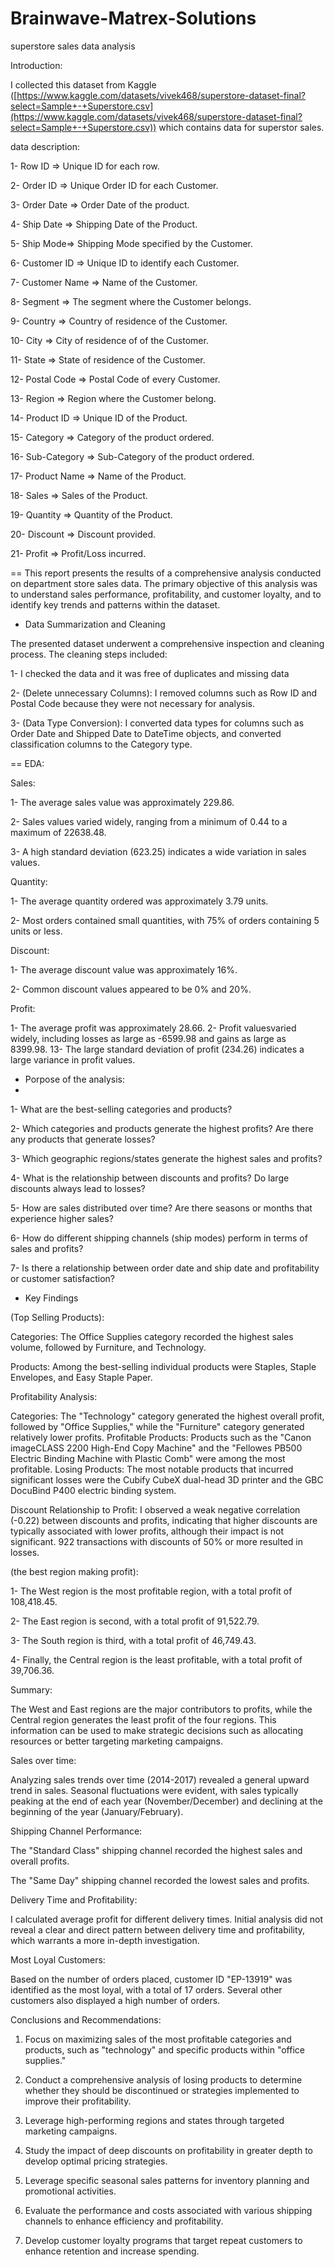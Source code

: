 # Brainwave-Matrex-Solutions
superstore sales data analysis

Introduction: 

I collected this dataset from Kaggle ([https://www.kaggle.com/datasets/vivek468/superstore-dataset-final?select=Sample+-+Superstore.csv](https://www.kaggle.com/datasets/vivek468/superstore-dataset-final?select=Sample+-+Superstore.csv)) 
which contains data for superstor sales.

data description:

1- Row ID => Unique ID for each row.
  
2- Order ID => Unique Order ID for each Customer.

3- Order Date => Order Date of the product.

4- Ship Date => Shipping Date of the Product.

5- Ship Mode=> Shipping Mode specified by the Customer.

6- Customer ID => Unique ID to identify each Customer.

7- Customer Name => Name of the Customer.

8- Segment => The segment where the Customer belongs.

9- Country => Country of residence of the Customer.

10- City => City of residence of of the Customer.

11- State => State of residence of the Customer.

12- Postal Code => Postal Code of every Customer.

13- Region => Region where the Customer belong.

14- Product ID => Unique ID of the Product.

15- Category => Category of the product ordered.

16- Sub-Category => Sub-Category of the product ordered.

17- Product Name => Name of the Product.

18- Sales => Sales of the Product.

19- Quantity => Quantity of the Product.

20- Discount => Discount provided.

21- Profit => Profit/Loss incurred.
  
== This report presents the results of a comprehensive analysis conducted on department store sales data. The primary objective of this analysis was to understand sales performance, profitability, and customer loyalty, and to identify key trends and patterns within the dataset.

- Data Summarization and Cleaning

The presented dataset underwent a comprehensive inspection and cleaning process.
The cleaning steps included:

1- I checked the data and it was free of duplicates and missing data

2- (Delete unnecessary Columns): I removed columns such as Row ID and Postal Code because they were not necessary for analysis.

3- (Data Type Conversion): I converted data types for columns such as Order Date and Shipped Date to DateTime objects, and converted classification columns to the Category type.

== EDA:

Sales:

1- The average sales value was approximately 229.86.

2- Sales values ​​varied widely, ranging from a minimum of 0.44 to a maximum of 22638.48.

3- A high standard deviation (623.25) indicates a wide variation in sales values.

Quantity:

1- The average quantity ordered was approximately 3.79 units.

2- Most orders contained small quantities, with 75% of orders containing 5 units or less.

Discount:

1- The average discount value was approximately 16%.

2- Common discount values ​​appeared to be 0% and 20%.

Profit:

1- The average profit was approximately 28.66.
2- Profit values ​​varied widely, including losses as large as -6599.98 and gains as large as 8399.98.
13- The large standard deviation of profit (234.26) indicates a large variance in profit values.

- Porpose of the analysis:
- 
1- What are the best-selling categories and products?

2- Which categories and products generate the highest profits? Are there any products that generate losses?

3- Which geographic regions/states generate the highest sales and profits?

4- What is the relationship between discounts and profits? Do large discounts always lead to losses?

5- How are sales distributed over time? Are there seasons or months that experience higher sales?

6- How do different shipping channels (ship modes) perform in terms of sales and profits?

7- Is there a relationship between order date and ship date and profitability or customer satisfaction?

- Key Findings

(Top Selling Products):

Categories: The Office Supplies category recorded the highest sales volume, followed by Furniture, and Technology.

Products: Among the best-selling individual products were Staples, Staple Envelopes, and Easy Staple Paper.

Profitability Analysis:
 
Categories: The "Technology" category generated the highest overall profit, followed by "Office Supplies," while the "Furniture" category generated relatively lower profits.
Profitable Products: Products such as the "Canon imageCLASS 2200 High-End Copy Machine" and the "Fellowes PB500 Electric Binding Machine with Plastic Comb" were among the most profitable.
Losing Products: The most notable products that incurred significant losses were the Cubify CubeX dual-head 3D printer and the GBC DocuBind P400 electric binding system.

Discount Relationship to Profit:
I observed a weak negative correlation (-0.22) between discounts and profits, indicating that higher discounts are typically associated with lower profits, although their impact is not significant.
922 transactions with discounts of 50% or more resulted in losses.

(the best region making profit):

1- The West region is the most profitable region, with a total profit of 108,418.45.

2- The East region is second, with a total profit of 91,522.79.

3- The South region is third, with a total profit of 46,749.43.

4- Finally, the Central region is the least profitable, with a total profit of 39,706.36.

Summary:

The West and East regions are the major contributors to profits, while the Central region generates the least profit of the four regions. This information can be used to make strategic decisions such as allocating resources or better targeting marketing campaigns.

 Sales over time:
 
Analyzing sales trends over time (2014-2017) revealed a general upward trend in sales.
Seasonal fluctuations were evident, with sales typically peaking at the end of each year (November/December) and declining at the beginning of the year (January/February).

Shipping Channel Performance:

The "Standard Class" shipping channel recorded the highest sales and overall profits.

The "Same Day" shipping channel recorded the lowest sales and profits.

Delivery Time and Profitability:

I calculated average profit for different delivery times. Initial analysis did not reveal a clear and direct pattern between delivery time and profitability, which warrants a more in-depth investigation.

Most Loyal Customers:

Based on the number of orders placed, customer ID "EP-13919" was identified as the most loyal, with a total of 17 orders. Several other customers also displayed a high number of orders.

 Conclusions and Recommendations:

1. Focus on maximizing sales of the most profitable categories and products, such as "technology" and specific products within "office supplies."
2. Conduct a comprehensive analysis of losing products to determine whether they should be discontinued or strategies implemented to improve their profitability.
3. Leverage high-performing regions and states through targeted marketing campaigns.

4. Study the impact of deep discounts on profitability in greater depth to develop optimal pricing strategies.
5. Leverage specific seasonal sales patterns for inventory planning and promotional activities.
6. Evaluate the performance and costs associated with various shipping channels to enhance efficiency and profitability.
7. Develop customer loyalty programs that target repeat customers to enhance retention and increase spending.
